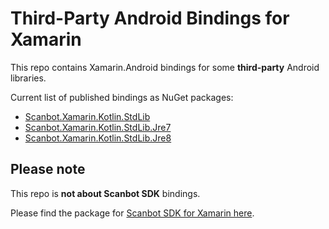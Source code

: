 # Third-Party Android Bindings for Xamarin

This repo contains Xamarin.Android bindings for some **third-party** Android libraries.

Current list of published bindings as NuGet packages:
- [Scanbot.Xamarin.Kotlin.StdLib](https://www.nuget.org/packages/Scanbot.Xamarin.Kotlin.StdLib/)
- [Scanbot.Xamarin.Kotlin.StdLib.Jre7](https://www.nuget.org/packages/Scanbot.Xamarin.Kotlin.StdLib.Jre7/)
- [Scanbot.Xamarin.Kotlin.StdLib.Jre8](https://www.nuget.org/packages/Scanbot.Xamarin.Kotlin.StdLib.Jre8/)


## Please note

This repo is **not about Scanbot SDK** bindings.

Please find the package for [Scanbot SDK for Xamarin here](https://www.nuget.org/packages/ScanbotSDK.Xamarin/).
